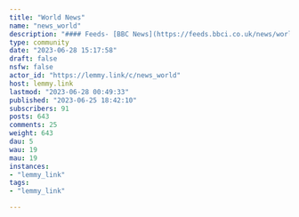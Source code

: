 ```yaml
---
title: "World News" 
name: "news_world"
description: "#### Feeds- [BBC News](https://feeds.bbci.co.uk/news/world/rss.xml)- [Al Jazeera](https://www.aljazeera.com/xml/rss/all.xml)- [The Guardian](https://www.theguardian.com/world/rss)"
type: community
date: "2023-06-28 15:17:58"
draft: false
nsfw: false
actor_id: "https://lemmy.link/c/news_world"
host: lemmy.link
lastmod: "2023-06-28 00:49:33"
published: "2023-06-25 18:42:10"
subscribers: 91
posts: 643
comments: 25
weight: 643
dau: 5
wau: 19
mau: 19
instances:
- "lemmy_link"
tags: 
- "lemmy_link"

---
```

